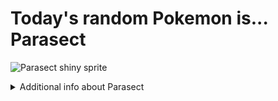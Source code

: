 # Today's random Pokemon is... Parasect

![Parasect shiny sprite](https://raw.githubusercontent.com/PokeAPI/sprites/master/sprites/pokemon/shiny/47.png)

<details>
<summary>Additional info about Parasect</summary>

| srpite type | image |
|------|------|
| back_default | ![Parasect back_default sprite](https://raw.githubusercontent.com/PokeAPI/sprites/master/sprites/pokemon/back/47.png) |
| back_shiny | ![Parasect back_shiny sprite](https://raw.githubusercontent.com/PokeAPI/sprites/master/sprites/pokemon/back/shiny/47.png) |
| front_default | ![Parasect front_default sprite](https://raw.githubusercontent.com/PokeAPI/sprites/master/sprites/pokemon/47.png) | </details>